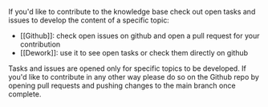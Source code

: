 If you'd like to contribute to the knowledge base check out open tasks and issues to develop the content of a specific topic:
- [[Github]]: check open issues on github and open a pull request for your contribution
- [[Dework]]: use it to see open tasks or check them directly on github

Tasks and issues are opened only for specific topics to be developed. If you'd like to contribute in any other way please do so on the Github repo by opening pull requests and pushing changes to the main branch once complete.